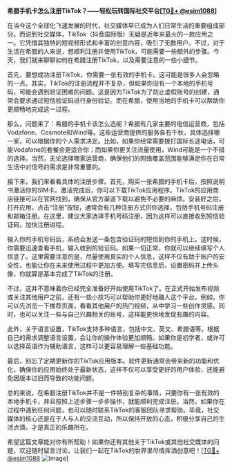 **希腊手机卡怎么注册TikTok？——轻松玩转国际社交平台[[TG💪+ @esim1088](https://t.me/s/esim1088)]**

在当今这个全球化飞速发展的时代，社交媒体早已成为人们日常生活的重要组成部分。而说到社交媒体，TikTok（抖音国际版）无疑是近年来最火的一款应用之一。它凭借其独特的短视频形式和丰富的创意内容，吸引了无数用户。不过，对于生活在希腊的人来说，想顺利注册并使用TikTok，可能需要一些额外的步骤。今天，我们就来聊聊如何在希腊注册TikTok，以及需要注意的一些小细节。

首先，要想成功注册TikTok，你需要一张有效的手机卡。这可能是很多人会忽略的一点。其实，TikTok的注册流程并不复杂，但如果你没有一个本地的手机号码，可能会遇到验证困难的问题。这是因为TikTok为了防止虚假账号的创建，通常会要求通过短信验证码进行身份验证。而在希腊，使用当地的手机卡可以帮助你更顺畅地完成这一过程。

那么，问题来了：希腊的手机卡该怎么选呢？希腊有几家主要的电信运营商，包括Vodafone、Cosmote和Wind等。这些运营商提供的服务各有千秋，具体选择哪一家，可以根据你的个人需求决定。比如，如果你经常需要拨打国际长途电话，可能Vodafone的套餐会更适合你；而如果你更关注流量使用，Wind可能是一个不错的选择。当然，无论选择哪家运营商，确保他们的网络覆盖范围能够满足你在日常生活中对信号的需求是非常重要的。

接下来，我们来看看具体的注册步骤。首先，购买一张希腊的手机卡后，按照说明书激活你的SIM卡。激活完成后，你可以下载TikTok应用程序。TikTok的应用商店链接可以在官网找到，确保从官方渠道下载以避免不必要的麻烦。安装好之后，打开应用，点击“注册”按钮，通常会有几种注册方式供你选择，包括手机号码注册和邮箱注册。在这里，建议大家选择手机号码注册，因为这样可以直接收到短信验证码，加快注册进程。

输入你的手机号码后，系统会发送一条包含验证码的短信到你的手机上。这时候，你需要迅速查看手机，输入收到的验证码。如果一切正常，你就可以继续填写个人信息了。这里需要注意的是，尽量使用真实的个人信息，这样不仅有助于账户的安全性，也能让你在未来使用过程中更加方便。填写完信息后，设置密码并上传头像，你就算是基本完成了TikTok的注册。

不过，这并不意味着你已经完全准备好开始使用TikTok了。在正式开始发布视频或关注其他用户之前，还有一些小技巧可以帮助你更好地融入这个平台。例如，你可以先浏览一下推荐页面，看看其他用户的热门视频，从中学习一些创作灵感。同时，也可以关注一些与自己兴趣相关的账号，这样能更快地发现有趣的内容。

此外，关于语言设置，TikTok支持多种语言，包括中文、英文、希腊语等。根据自己的需求调整语言设置，会让你的操作体验更加顺畅。如果你是初学者，或许可以选择英语作为辅助语言，这样可以更容易理解一些基础功能。

最后，别忘了定期更新你的TikTok应用版本。软件更新通常会带来新的功能和优化，确保你的应用始终处于最新状态，这样不仅可以享受更好的用户体验，还能避免因版本过旧而导致的功能问题。

总的来说，在希腊注册TikTok并不是一件特别复杂的事情，只要你有一张有效的本地手机卡，并且按照上述步骤一步步操作，就能顺利完成注册。当然，如果你在过程中遇到任何问题，也可以随时联系TikTok的客服团队寻求帮助。毕竟，社交媒体的核心还是在于人与人的交流互动，所以保持开放的心态，积极分享自己的生活点滴，才是真正的乐趣所在。

希望这篇文章能对你有所帮助！如果你还有其他关于TikTok或其他社交媒体的问题，欢迎随时留言讨论。让我们一起在TikTok的世界里尽情挥洒创意吧！[[TG💪+ @esim1088](https://t.me/s/esim1088) ![Image](https://i.postimg.cc/4NQfJmqS/Snipaste-2025-05-13-00-14-12.png)]